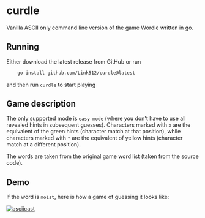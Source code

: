 # curdle

Vanilla ASCII only command line version of the game Wordle written in go.

## Running

Either download the latest release from GitHub or run

```bash
    go install github.com/Link512/curdle@latest
```

and then run `curdle` to start playing

## Game description

The only supported mode is `easy mode` (where you don't have to use all revealed hints in subsequent guesses). Characters marked with `x` are the equivalent of the green hints (character match at that position), while characters marked with `*` are the equivalent of yellow hints (character match at a different position).

The words are taken from the original game word list (taken from the source code).

## Demo

If the word is `moist`, here is how a game of guessing it looks like:

[![asciicast](https://asciinema.org/a/467321.svg)](https://asciinema.org/a/467321)

